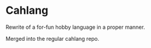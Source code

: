 # Cahlang

Rewrite of a for-fun hobby language in a proper manner.

Merged into the regular cahlang repo.
